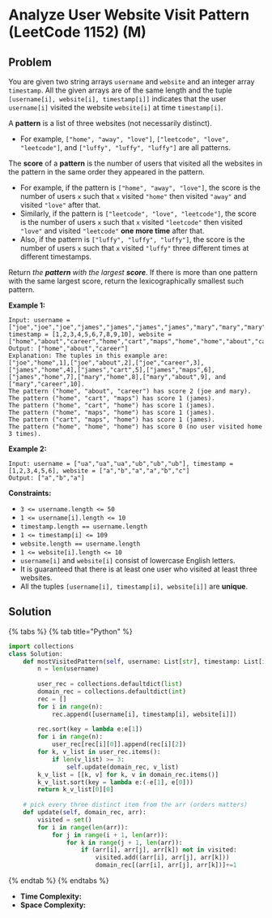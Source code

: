 # Analyze User Website Visit Pattern (LeetCode 1152) (M)

## Problem



You are given two string arrays `username` and `website` and an integer array `timestamp`. All the given arrays are of the same length and the tuple `[username[i], website[i], timestamp[i]]` indicates that the user `username[i]` visited the website `website[i]` at time `timestamp[i]`.

A **pattern** is a list of three websites (not necessarily distinct).

* For example, `["home", "away", "love"]`, `["leetcode", "love", "leetcode"]`, and `["luffy", "luffy", "luffy"]` are all patterns.

The **score** of a **pattern** is the number of users that visited all the websites in the pattern in the same order they appeared in the pattern.

* For example, if the pattern is `["home", "away", "love"]`, the score is the number of users `x` such that `x` visited `"home"` then visited `"away"` and visited `"love"` after that.
* Similarly, if the pattern is `["leetcode", "love", "leetcode"]`, the score is the number of users `x` such that `x` visited `"leetcode"` then visited `"love"` and visited `"leetcode"` **one more time** after that.
* Also, if the pattern is `["luffy", "luffy", "luffy"]`, the score is the number of users `x` such that `x` visited `"luffy"` three different times at different timestamps.

Return _the **pattern** with the largest **score**_. If there is more than one pattern with the same largest score, return the lexicographically smallest such pattern.

**Example 1:**

```
Input: username = ["joe","joe","joe","james","james","james","james","mary","mary","mary"], timestamp = [1,2,3,4,5,6,7,8,9,10], website = ["home","about","career","home","cart","maps","home","home","about","career"]
Output: ["home","about","career"]
Explanation: The tuples in this example are:
["joe","home",1],["joe","about",2],["joe","career",3],["james","home",4],["james","cart",5],["james","maps",6],["james","home",7],["mary","home",8],["mary","about",9], and ["mary","career",10].
The pattern ("home", "about", "career") has score 2 (joe and mary).
The pattern ("home", "cart", "maps") has score 1 (james).
The pattern ("home", "cart", "home") has score 1 (james).
The pattern ("home", "maps", "home") has score 1 (james).
The pattern ("cart", "maps", "home") has score 1 (james).
The pattern ("home", "home", "home") has score 0 (no user visited home 3 times).
```

**Example 2:**

```
Input: username = ["ua","ua","ua","ub","ub","ub"], timestamp = [1,2,3,4,5,6], website = ["a","b","a","a","b","c"]
Output: ["a","b","a"]
```

**Constraints:**

* `3 <= username.length <= 50`
* `1 <= username[i].length <= 10`
* `timestamp.length == username.length`
* `1 <= timestamp[i] <= 109`
* `website.length == username.length`
* `1 <= website[i].length <= 10`
* `username[i]` and `website[i]` consist of lowercase English letters.
* It is guaranteed that there is at least one user who visited at least three websites.
* All the tuples `[username[i], timestamp[i], website[i]]` are **unique**.

## Solution

{% tabs %}
{% tab title="Python" %}
```python
import collections
class Solution:
    def mostVisitedPattern(self, username: List[str], timestamp: List[int], website: List[str]) -> List[str]:
        n = len(username)
        
        user_rec = collections.defaultdict(list)
        domain_rec = collections.defaultdict(int)
        rec = []
        for i in range(n):
            rec.append([username[i], timestamp[i], website[i]])
        
        rec.sort(key = lambda e:e[1])
        for i in range(n):
            user_rec[rec[i][0]].append(rec[i][2])
        for k, v_list in user_rec.items():
            if len(v_list) >= 3:
                self.update(domain_rec, v_list)
        k_v_list = [[k, v] for k, v in domain_rec.items()]
        k_v_list.sort(key = lambda e:(-e[1], e[0]))
        return k_v_list[0][0]
    
    # pick every three distinct item from the arr (orders matters)
    def update(self, domain_rec, arr):
        visited = set()
        for i in range(len(arr)):
            for j in range(i + 1, len(arr)):
                for k in range(j + 1, len(arr)):
                    if (arr[i], arr[j], arr[k]) not in visited:
                        visited.add((arr[i], arr[j], arr[k]))
                        domain_rec[(arr[i], arr[j], arr[k])]+=1
```
{% endtab %}
{% endtabs %}

* **Time Complexity:**&#x20;
* **Space Complexity:**
